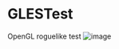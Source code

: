 # GLESTest
OpenGL roguelike test
![image](https://user-images.githubusercontent.com/3459354/193519556-f298ac4b-b64e-4db1-858c-00f631cd944a.png)
